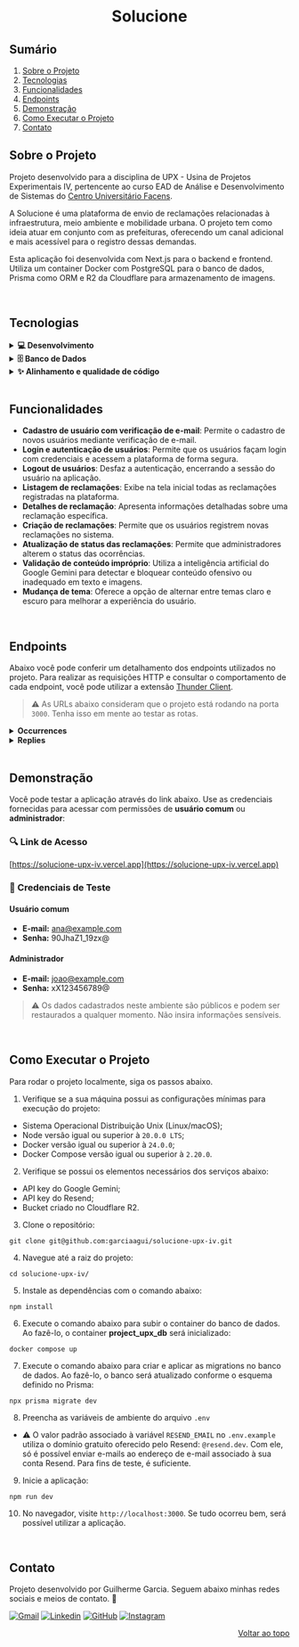 <a name="readme-top"></a>

<h1 align="center">Solucione</h1>

## Sumário

<ol>
  <li><a href="#sobre-o-projeto">Sobre o Projeto</a></li>
  <li><a href="#tecnologias">Tecnologias</a></li>
  <li><a href="#funcionalidades">Funcionalidades</a></li>
  <li><a href="#endpoints">Endpoints</a></li>
  <li><a href="#demonstra%C3%A7%C3%A3o">Demonstração</a></li>
  <li><a href="#como-executar-o-projeto">Como Executar o Projeto</a></li>
  <li><a href="#contato">Contato</a></li>
</ol>

## Sobre o Projeto

Projeto desenvolvido para a disciplina de UPX - Usina de Projetos Experimentais IV, pertencente ao curso EAD de Análise e Desenvolvimento de Sistemas do [Centro Universitário Facens][facens].

A Solucione é uma plataforma de envio de reclamações relacionadas à infraestrutura, meio ambiente e mobilidade urbana. O projeto tem como ideia atuar em conjunto com as prefeituras, oferecendo um canal adicional e mais acessível para o registro dessas demandas.

Esta aplicação foi desenvolvida com Next.js para o backend e frontend. Utiliza um container Docker com PostgreSQL para o banco de dados, Prisma como ORM e R2 da Cloudflare para armazenamento de imagens.

<br/>

## Tecnologias

<details>
  <summary><strong>💻 Desenvolvimento</strong></summary>

- [AWS SDK][awssdk] → Conjunto de ferramentas da Amazon utilizado na interação com buckets da R2 Cloudflare.
- [bcryptjs][bcryptjs] → Utilizado para realizar o hash seguro das senhas dos usuários.
- [Docker][docker] → Sistema de containers utilizado para criar e executar o banco de dados PostgreSQL de forma isolada.
- [framer-motion][framer-motion] → Animações e transições suaves aplicadas na interface.
- [Google - API Gemini][gemini] → Análise e validação de conteúdo.
- [Next.js][nextjs] → Framework React.js utilizado na construção de toda estrutura do frontend e das rotas de API.
- [React TanStack Query][tanstackquery] → Biblioteca utilizada no gerenciamento de estado de dados assíncronos.
- [Resend][resend] → Envio de e-mails para verificação de e-mail e confirmação do cadastro.
- [shadcn/ui][shadcn] → Conjunto de componentes acessíveis e performáticos.
- [Tailwind CSS][tailwind] → Framework CSS utilizado na estilização dos componentes e páginas.
- [TypeScript][typescript] → Linguagem de programação fortemente tipada baseada em Javascript. Utilizada no desenvolvimento do projeto.
- [Zod][zod] + [React Hook Form][reacthookform] → Validação e gerenciamento de formulários.

</details>

<details>
  <summary><strong>🗄️ Banco de Dados</strong></summary>
  
- [Cloudflare R2][r2] → Banco de dados de objetos, utilizado no armazenamento das imagens.
- [PostgreSQL][postgresql] → Banco de dados relacional, utilizado no armazenamento das informações dos usuários e das reclamações.
- [Prisma][prisma] → ORM (Object-Relational Mapper) utilizado na manipulação de dados e na interação com bancos de dados.

</details>

<details>
  <summary><strong>✨ Alinhamento e qualidade de código</strong></summary>

- [ESLint][eslint] → Ferramenta de linting para garantir a qualidade do código e encontrar problemas.
- [Prettier][prettier] → Ferramenta de formatação de código para manter o estilo consistente.

</details>

<br/>

## Funcionalidades

- **Cadastro de usuário com verificação de e-mail**: Permite o cadastro de novos usuários mediante verificação de e-mail.
- **Login e autenticação de usuários**: Permite que os usuários façam login com credenciais e acessem a plataforma de forma segura.
- **Logout de usuários**: Desfaz a autenticação, encerrando a sessão do usuário na aplicação.
- **Listagem de reclamações**: Exibe na tela inicial todas as reclamações registradas na plataforma.
- **Detalhes de reclamação**: Apresenta informações detalhadas sobre uma reclamação específica.
- **Criação de reclamações**: Permite que os usuários registrem novas reclamações no sistema.
- **Atualização de status das reclamações**: Permite que administradores alterem o status das ocorrências.
- **Validação de conteúdo impróprio**: Utiliza a inteligência artificial do Google Gemini para detectar e bloquear conteúdo ofensivo ou inadequado em texto e imagens.
- **Mudança de tema**: Oferece a opção de alternar entre temas claro e escuro para melhorar a experiência do usuário.

<br/>

## Endpoints

Abaixo você pode conferir um detalhamento dos endpoints utilizados no projeto. Para realizar as requisições HTTP e consultar o comportamento de cada endpoint, você pode utilizar a extensão [Thunder Client][thunder-client].

> ⚠️ As URLs abaixo consideram que o projeto está rodando na porta `3000`. Tenha isso em mente ao testar as rotas.

<details>
  <summary><strong>Occurrences</strong></summary>

#### GET /occurrences

- Retorna todas as reclamações registradas no banco de dados.
- URL: `http://localhost:3000/api/occurrences`
- Exemplo de retorno bem-sucedido:

```
{
  "message": "Ocorrências encontradas",
  "data": [
    {
      "id": 2,
      "title": "Lâmpada queimada no parque",
      "description": "Uma das lâmpadas do poste no parque está queimada, deixando a área escura à noite.",
      "street": "Rua das Flores",
      "neighborhood": "Vila Nova",
      "zipCode": "56.812-350",
      "reference": "Próximo à esquina",
      "status": "Aberto",
      "image": "https://pub-192c7de9eb344c6b87b7ac901aa60c7e.r2.dev/lampada-queimada.jpg",
      "userId": 4,
      "createdAt": "2025-04-02T10:00:00.000Z",
      "updatedAt": "2025-04-24T23:02:13.781Z",
      "user": {
        "id": 4,
        "name": "Ana Moares",
        "email": "ana@example.com",
        "role": "user",
        "createdAt": "2025-04-24T23:02:13.781Z",
        "updatedAt": "2025-04-24T23:02:13.781Z"
      },
      "occurrenceReplies": []
    },
    {
      "id": 1,
      "title": "Vazamento de água na rua principal",
      "description": "Há um vazamento de água na calçada em frente ao supermercado.",
      "street": "Rua Principal",
      "neighborhood": "Centro",
      "zipCode": "25.689-420",
      "reference": "Em frente ao estacionamento da praça",
      "status": "Finalizado",
      "image": "https://pub-192c7de9eb344c6b87b7ac901aa60c7e.r2.dev/vazamento-agua.jpg",
      "userId": 3,
      "createdAt": "2025-04-01T12:00:00.000Z",
      "updatedAt": "2025-04-24T23:02:13.781Z",
      "user": {
        "id": 3,
        "name": "Carlos Santos",
        "email": "carlos@example.com",
        "role": "user",
        "createdAt": "2025-04-24T23:02:13.781Z",
        "updatedAt": "2025-04-24T23:02:13.781Z"
      },
      "occurrenceReplies": [
        {
          "id": 1,
          "description": "Problema localizado e o conserto foi agendado para amanhã.",
          "imageUrl": "",
          "userId": 2,
          "occurrenceId": 1,
          "occurrenceStatus": "Andamento",
          "createdAt": "2025-04-06T00:00:00.000Z",
          "updatedAt": "2025-04-24T23:02:13.781Z",
          "user": {
            "id": 2,
            "name": "Maria Oliveira",
            "email": "maria@example.com",
            "role": "admin",
            "createdAt": "2025-04-24T23:02:13.781Z",
            "updatedAt": "2025-04-24T23:02:13.781Z"
          }
        },
        {
          "id": 2,
          "description": "Após vazamento de água na rua principal, nossa equipe respondeu prontamente, localizou e reparou a fonte, com medidas preventivas para evitar recorrências. Priorizamos a rápida resolução para garantir o bem-estar da comunidade",
          "imageUrl": "https://pub-192c7de9eb344c6b87b7ac901aa60c7e.r2.dev/conserto-vazamento-agua.jpg",
          "userId": 2,
          "occurrenceId": 1,
          "occurrenceStatus": "Finalizado",
          "createdAt": "2025-04-08T00:00:00.000Z",
          "updatedAt": "2025-04-24T23:02:13.781Z",
          "user": {
            "id": 2,
            "name": "Maria Oliveira",
            "email": "maria@example.com",
            "role": "admin",
            "createdAt": "2025-04-24T23:02:13.781Z",
            "updatedAt": "2025-04-24T23:02:13.781Z"
          }
        }
      ]
    }
  ]
}
```

#### GET /occurrences/:id

- Retorna a reclamação de acordo com o id passado no endpoint.
- Exemplo de URL: `http://localhost:3000/api/occurrences/4`
- Exemplo de retorno bem-sucedido:

```
{
  "message": "Ocorrência encontrada",
  "data": {
    "id": 4,
    "title": "Passeio com buracos na Avenida Central",
    "description": "Os buracos no passeio estão representando um perigo para os pedestres.",
    "street": "Rua das Árvores",
    "neighborhood": "Jardim Botânico",
    "zipCode": "98.145-710",
    "reference": "Próximo à escola",
    "status": "Aberto",
    "image": "https://pub-192c7de9eb344c6b87b7ac901aa60c7e.r2.dev/passeio-buracos.jpg",
    "userId": 3,
    "createdAt": "2025-04-04T15:00:00.000Z",
    "updatedAt": "2025-04-24T23:02:13.781Z",
    "user": {
      "id": 3,
      "name": "Carlos Santos",
      "email": "carlos@example.com",
      "password": "123456",
      "role": "user",
      "createdAt": "2025-04-24T23:02:13.781Z",
      "updatedAt": "2025-04-24T23:02:13.781Z"
    },
    "occurrenceReplies": []
  }
}
```

#### POST /occurrences

- Cria uma nova reclamação.
- URL: `http://localhost:3000/api/occurrences`
- O corpo da requisição precisa estar no formato `form`. Segue abaixo exemplo dos campos de texto:

```
{
  "title": "Buraco na rua principal",
  "description": "Grande buraco na pista colocando em risco a segurança dos motoristas.",
  "street": "Avenida Central, 1234",
  "neighborhood": "Centro",
  "zipCode": "12345-678",
  "reference": "Próximo ao supermercado Central"
}
```

- Para requisições do tipo `form`, arquivos geralmente possuem um campo específico de envio.
- Exemplo de retorno bem-sucedido:

```
{
  message: 'Ocorrência criada!',
  data: {
    id: 6,
    title: 'Buraco na rua principal',
    description: 'Grande buraco na pista colocando em risco a segurança dos motoristas.',
    street: 'Avenida Central, 1234',
    neighborhood: 'Centro',
    zipCode: '12.345-678',
    reference: 'Próximo ao supermercado Central',
    status: 'Aberto',
    image: 'https://exemplo.com/imagens/ocorrencia-buraco.jpg',
    userId: 4,
    createdAt: 2025-04-28T23:44:17.896Z,
    updatedAt: 2025-04-28T23:44:17.896Z
  },
},
```

</details>

<details>
  <summary><strong>Replies</strong></summary>

#### POST /replies

- Cria uma nova atualização para uma reclamação.
- URL: `http://localhost:3000/api/replies`
- O corpo da requisição precisa estar no formato `form`. Segue abaixo exemplo dos campos de texto:

```
{
  "userId": "1",
  "description": "Problema localizado e serviço iniciado.",
  "occurrenceId": "2",
  "occurrenceStatus": "Aberto",
}
```

- Para requisições do tipo `form`, arquivos geralmente possuem um campo específico de envio.
- Exemplo de retorno bem-sucedido:

```
{
  message: 'Atualização criada!',
  data: {
    id: 8,
    description: 'O problema foi resolvido e medidas preventivas foram implementadas.',
    imageUrl: '',
    userId: 1,
    occurrenceId: 3,
    occurrenceStatus: 'Finalizado',
    createdAt: 2025-05-29T21:48:56.956Z,
    updatedAt: 2025-05-29T21:48:56.956Z
  },
},
```

</details>

<br/>

## Demonstração

Você pode testar a aplicação através do link abaixo. Use as credenciais fornecidas para acessar com permissões de **usuário comum** ou **administrador**:

### 🔍 Link de Acesso

[https://solucione-upx-iv.vercel.app](https://solucione-upx-iv.vercel.app)

### 🔐 Credenciais de Teste

#### Usuário comum

- **E-mail:** ana@example.com
- **Senha:** 90JhaZ1_19zx@

#### Administrador

- **E-mail:** joao@example.com
- **Senha:** xX123456789@

> ⚠️ Os dados cadastrados neste ambiente são públicos e podem ser restaurados a qualquer momento. Não insira informações sensíveis.

<br/>

## Como Executar o Projeto

Para rodar o projeto localmente, siga os passos abaixo.

1. Verifique se a sua máquina possui as configurações mínimas para execução do projeto:

- Sistema Operacional Distribuição Unix (Linux/macOS);
- Node versão igual ou superior à `20.0.0 LTS`;
- Docker versão igual ou superior à `24.0.0`;
- Docker Compose versão igual ou superior à `2.20.0`.

2. Verifique se possui os elementos necessários dos serviços abaixo:

- API key do Google Gemini;
- API key do Resend;
- Bucket criado no Cloudflare R2.

3. Clone o repositório:

```
git clone git@github.com:garciaagui/solucione-upx-iv.git
```

4. Navegue até a raiz do projeto:

```
cd solucione-upx-iv/
```

5. Instale as dependências com o comando abaixo:

```
npm install
```

6. Execute o comando abaixo para subir o container do banco de dados. Ao fazê-lo, o container **project_upx_db** será inicializado:

```
docker compose up
```

7. Execute o comando abaixo para criar e aplicar as migrations no banco de dados. Ao fazê-lo, o banco será atualizado conforme o esquema definido no Prisma:

```
npx prisma migrate dev
```

8. Preencha as variáveis de ambiente do arquivo `.env`

- ⚠️ O valor padrão associado à variável `RESEND_EMAIL` no `.env.example` utiliza o domínio gratuito oferecido pelo Resend: `@resend.dev`. Com ele, só é possível enviar e-mails ao endereço de e-mail associado à sua conta Resend. Para fins de teste, é suficiente.

9. Inicie a aplicação:

```
npm run dev
```

10. No navegador, visite `http://localhost:3000`. Se tudo ocorreu bem, será possível utilizar a aplicação.

<br/>

## Contato

Projeto desenvolvido por Guilherme Garcia. Seguem abaixo minhas redes sociais e meios de contato. 🤘

[![Gmail][gmail-badge]][gmail-url]
[![Linkedin][linkedin-badge]][linkedin-url]
[![GitHub][github-badge]][github-url]
[![Instagram][instagram-badge]][instagram-url]

<p align="right"><a href="#readme-top">Voltar ao topo</a></p>

<!-- MARKDOWN LINKS & BADGES -->

[awssdk]: https://aws.amazon.com/pt/sdk-for-javascript
[bcryptjs]: https://www.npmjs.com/package/bcryptjs
[docker]: https://www.docker.com
[eslint]: https://eslint.org
[prettier]: https://prettier.io/docs
[facens]: https://facens.br
[framer-motion]: https://www.npmjs.com/package/framer-motion
[gemini]: https://ai.google.dev/aistudio?hl=pt-br
[github-badge]: https://img.shields.io/badge/GitHub-100000?style=for-the-badge&logo=github&logoColor=white
[github-url]: https://github.com/garciaagui
[gmail-badge]: https://img.shields.io/badge/Gmail-D14836?style=for-the-badge&logo=gmail&logoColor=white
[gmail-url]: mailto:garciaguig@gmail.com
[instagram-badge]: https://img.shields.io/badge/Instagram-E4405F?style=for-the-badge&logo=instagram&logoColor=white
[instagram-url]: https://www.instagram.com/garciaagui/
[linkedin-badge]: https://img.shields.io/badge/LinkedIn-0077B5?style=for-the-badge&logo=linkedin&logoColor=white
[linkedin-url]: https://www.linkedin.com/in/garciaagui/
[nextjs]: https://nextjs.org
[postgresql]: https://www.postgresql.org
[prisma]: https://www.prisma.io/orm
[reacthookform]: https://react-hook-form.com
[resend]: https://resend.com/docs/introduction
[shadcn]: https://ui.shadcn.com
[tailwind]: https://tailwindcss.com
[tanstackquery]: https://tanstack.com/query/latest
[thunder-client]: https://www.thunderclient.com
[typescript]: https://www.typescriptlang.org
[zod]: https://zod.dev/?id=introduction
[r2]: https://developers.cloudflare.com/r2
